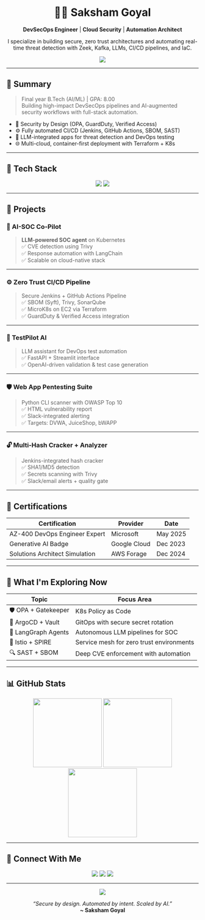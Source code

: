 <!-- 🌌 Saksham Goyal — DevSecOps | Cloud Security | AI Automation -->

<div align="center">
  <h1>👨‍💻 Saksham Goyal</h1>
  <p><strong>DevSecOps Engineer</strong> | <strong>Cloud Security</strong> | <strong>Automation Architect</strong></p>
  <p>I specialize in building secure, zero trust architectures and automating real-time threat detection with Zeek, Kafka, LLMs, CI/CD pipelines, and IaC.</p>

  <img src="https://readme-typing-svg.demolab.com?font=JetBrains+Mono&pause=1000&color=00FFFF&center=true&vCenter=true&width=600&lines=Zero+Trust+Cloud+Pipelines+%F0%9F%94%92;DevSecOps+%7C+LLMs+%7C+Automation+%F0%9F%9A%80;Threat+Detection+%7C+GitOps+%7C+Kubernetes+%F0%9F%A7%A0" />
</div>

---

## 🧠 Summary

> Final year B.Tech (AI/ML) | GPA: 8.00  
> Building high-impact DevSecOps pipelines and AI-augmented security workflows with full-stack automation.

- 🔐 Security by Design (OPA, GuardDuty, Verified Access)  
- ⚙️ Fully automated CI/CD (Jenkins, GitHub Actions, SBOM, SAST)  
- 🤖 LLM-integrated apps for threat detection and DevOps testing  
- 🌐 Multi-cloud, container-first deployment with Terraform + K8s  

---

## 🧰 Tech Stack

<p align="center">
  <img src="https://img.shields.io/badge/Zeek-informational?style=flat&logo=data:image/svg+xml;base64,PHN2ZyB3aW…"/>
  <img src="https://skillicons.dev/icons?i=python,docker,kubernetes,terraform,aws,azure,linux,bash,jenkins,fastapi,streamlit,git,github,vscode,pytorch" />
</p>

---

## 🚀 Projects

### 🧠 AI-SOC Co‑Pilot  
> **LLM-powered SOC agent** on Kubernetes  
✅ CVE detection using Trivy  
✅ Response automation with LangChain  
✅ Scalable on cloud-native stack

---

### ⚙️ Zero Trust CI/CD Pipeline  
> Secure Jenkins + GitHub Actions Pipeline  
✅ SBOM (Syft), Trivy, SonarQube  
✅ MicroK8s on EC2 via Terraform  
✅ GuardDuty & Verified Access integration

---

### 🧪 TestPilot AI  
> LLM assistant for DevOps test automation  
✅ FastAPI + Streamlit interface  
✅ OpenAI-driven validation & test case generation

---

### 🛡️ Web App Pentesting Suite  
> Python CLI scanner with OWASP Top 10  
✅ HTML vulnerability report  
✅ Slack-integrated alerting  
✅ Targets: DVWA, JuiceShop, bWAPP

---

### 🔓 Multi‑Hash Cracker + Analyzer  
> Jenkins-integrated hash cracker  
✅ SHA1/MD5 detection  
✅ Secrets scanning with Trivy  
✅ Slack/email alerts + quality gate

---

## 🏅 Certifications

| Certification                     | Provider       | Date       |
|----------------------------------|----------------|------------|
| AZ-400 DevOps Engineer Expert    | Microsoft      | May 2025   |
| Generative AI Badge              | Google Cloud   | Dec 2023   |
| Solutions Architect Simulation   | AWS Forage     | Dec 2024   |

---

## 🎯 What I'm Exploring Now

| Topic              | Focus Area                                 |
|--------------------|---------------------------------------------|
| 🛡️ OPA + Gatekeeper | K8s Policy as Code                         |
| 🔁 ArgoCD + Vault   | GitOps with secure secret rotation         |
| 🤖 LangGraph Agents | Autonomous LLM pipelines for SOC           |
| 🔐 Istio + SPIRE    | Service mesh for zero trust environments   |
| 🔍 SAST + SBOM      | Deep CVE enforcement with automation       |

---

## 📊 GitHub Stats

<p align="center">
  <img src="https://github-readme-stats.vercel.app/api?username=sakshamgoyal01&show_icons=true&theme=tokyonight&hide_border=true&count_private=true" height="180px" />
  <img src="https://streak-stats.demolab.com/?user=sakshamgoyal01&theme=tokyonight&hide_border=true" height="180px" />
  <img src="https://github-readme-stats.vercel.app/api/top-langs/?username=sakshamgoyal01&layout=compact&theme=tokyonight&hide_border=true" height="180px" />
</p>

---

## 🔗 Connect With Me

<p align="center">
  <a href="mailto:sakshamgoyal0301@gmail.com"><img src="https://img.shields.io/badge/Email-D14836?style=flat-square&logo=gmail&logoColor=white" /></a>
  <a href="https://linkedin.com/in/saksham-goyal-ab3a1817b"><img src="https://img.shields.io/badge/LinkedIn-0A66C2?style=flat-square&logo=linkedin&logoColor=white" /></a>
  <a href="https://github.com/sakshamgoyal01"><img src="https://img.shields.io/badge/GitHub-181717?style=flat-square&logo=github&logoColor=white" /></a>
</p>

---

<div align="center">

<img src="https://capsule-render.vercel.app/api?type=waving&color=00adb5&height=100&section=footer"/>

<i>“Secure by design. Automated by intent. Scaled by AI.”</i><br>
<b>~ Saksham Goyal</b>

</div>
